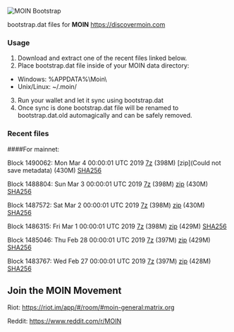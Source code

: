 ![MOIN Bootstrap](https://i.imgur.com/KjM1jMp.jpg)

bootstrap.dat files for **MOIN** https://discovermoin.com

### Usage

1. Download and extract one of the recent files linked below.
2. Place bootstrap.dat file inside of your MOIN data directory:
 - Windows: %APPDATA%\Moin\
 - Unix/Linux: ~/.moin/
3. Run your wallet and let it sync using bootstrap.dat
4. Once sync is done bootstrap.dat file will be renamed to bootstrap.dat.old automagically and can be safely removed.


### Recent files

####For mainnet:

Block 1490062: Mon Mar  4 00:00:01 UTC 2019 [7z](https://transfer.sh/tcac7/bootstrap.dat.20190304.7z) (398M) [zip](Could not save metadata) (430M) [SHA256](https://transfer.sh/gOWXE/sha256.txt)

Block 1488804: Sun Mar  3 00:00:01 UTC 2019 [7z](https://transfer.sh/x7QuI/bootstrap.dat.20190303.7z) (398M) [zip](https://transfer.sh/bysaP/bootstrap.dat.20190303.zip) (430M) [SHA256](https://transfer.sh/p5sR1/sha256.txt)

Block 1487572: Sat Mar  2 00:00:01 UTC 2019 [7z](https://transfer.sh/8jUJS/bootstrap.dat.20190302.7z) (398M) [zip](https://transfer.sh/E7WeU/bootstrap.dat.20190302.zip) (430M) [SHA256](https://transfer.sh/rHH3p/sha256.txt)

Block 1486315: Fri Mar  1 00:00:01 UTC 2019 [7z](https://transfer.sh/XZMdb/bootstrap.dat.20190301.7z) (398M) [zip](https://transfer.sh/nxs4Q/bootstrap.dat.20190301.zip) (429M) [SHA256](https://transfer.sh/NesTg/sha256.txt)

Block 1485046: Thu Feb 28 00:00:01 UTC 2019 [7z](https://transfer.sh/YoZba/bootstrap.dat.20190228.7z) (397M) [zip](https://transfer.sh/7dYlr/bootstrap.dat.20190228.zip) (429M) [SHA256](https://transfer.sh/s9MPv/sha256.txt)

Block 1483767: Wed Feb 27 00:00:01 UTC 2019 [7z](https://transfer.sh/Wi21O/bootstrap.dat.20190227.7z) (397M) [zip](https://transfer.sh/BfSbJ/bootstrap.dat.20190227.zip) (428M) [SHA256](https://transfer.sh/VrU1u/sha256.txt)

## Join the MOIN Movement

Riot: https://riot.im/app/#/room/#moin-general:matrix.org

Reddit: https://www.reddit.com/r/MOIN
